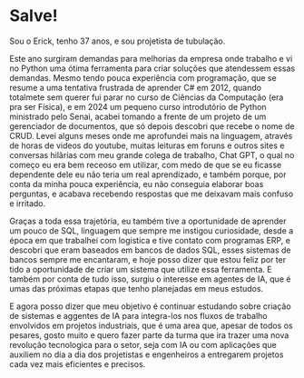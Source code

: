 # Salve!

Sou o Erick, tenho 37 anos, e sou projetista de tubulação.

Este ano surgiram demandas para melhorias da empresa onde trabalho e vi no Python uma ótima ferramenta para criar soluções que atendessem essas demandas.
Mesmo tendo pouca experiência com programação, que se resume a uma tentativa frustrada de aprender C# em 2012, quando totalmete sem querer fui parar no curso de Ciências da Computação (era pra ser Física), 
e em 2024 um pequeno curso introdutório de Python ministrado pelo Senai, acabei tomando a frente de um projeto de um gerenciador de documentos, que só depois descobri que recebe o nome de CRUD. Levei alguns meses 
onde me aprofundei mais na linguagem, através de horas de videos do youtube, muitas leituras em foruns e outros sites e  conversas hilãrias com meu grande colega de trabalho, Chat GPT, o qual no começo eu era bem 
receoso em utilizar, com medo de que se eu ficasse dependente dele eu não teria um real aprendizado, e também porque, por conta da minha pouca experiência, eu não conseguia elaborar boas perguntas, e 
acabava recebendo respostas que me deixavam mais confuso e irritado.

Graças a toda essa trajetória, eu também tive a oportunidade de aprender um pouco de SQL, linguagem que sempre me instigou curiosidade, desde a época em que trabalhei com logistica e tive contato 
com programas ERP, e descobri que eram baseados em bancos de dados SQL, esses sistemas de bancos sempre me encantaram, e hoje posso dizer que estou feliz por ter tido a oportunidade de criar um 
sistema que utilize essa ferramenta. E também por conta de tudo isso, surgiu o interesse em agentes de IA, que é umas das próximas etapas que tenho planejadas em meus estudos.

E agora posso dizer que meu objetivo é continuar estudando sobre criação de sistemas e aggentes de IA para integra-los nos fluxos de trabalho envolvidos em projetos industriais, que 
é uma area que, apesar de todos os pesares, gosto muito e quero fazer parte da turma que ira trazer uma nova revolução tecnologica para o setor, seja com IA ou com aplicações que auxiliem 
no dia a dia dos projetistas e engenheiros a entregarem projetos cada vez mais eficientes e precisos.
